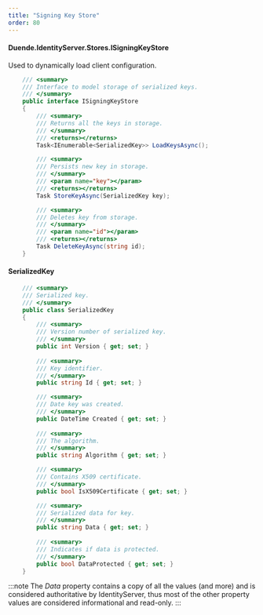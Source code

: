 ```yaml
---
title: "Signing Key Store"
order: 80
---
```


#### Duende.IdentityServer.Stores.ISigningKeyStore

Used to dynamically load client configuration.

```cs
    /// <summary>
    /// Interface to model storage of serialized keys.
    /// </summary>
    public interface ISigningKeyStore
    {
        /// <summary>
        /// Returns all the keys in storage.
        /// </summary>
        /// <returns></returns>
        Task<IEnumerable<SerializedKey>> LoadKeysAsync();

        /// <summary>
        /// Persists new key in storage.
        /// </summary>
        /// <param name="key"></param>
        /// <returns></returns>
        Task StoreKeyAsync(SerializedKey key);

        /// <summary>
        /// Deletes key from storage.
        /// </summary>
        /// <param name="id"></param>
        /// <returns></returns>
        Task DeleteKeyAsync(string id);
    }
```

#### SerializedKey

```cs
    /// <summary>
    /// Serialized key.
    /// </summary>
    public class SerializedKey
    {
        /// <summary>
        /// Version number of serialized key.
        /// </summary>
        public int Version { get; set; }
        
        /// <summary>
        /// Key identifier.
        /// </summary>
        public string Id { get; set; }

        /// <summary>
        /// Date key was created.
        /// </summary>
        public DateTime Created { get; set; }
        
        /// <summary>
        /// The algorithm.
        /// </summary>
        public string Algorithm { get; set; }

        /// <summary>
        /// Contains X509 certificate.
        /// </summary>
        public bool IsX509Certificate { get; set; }

        /// <summary>
        /// Serialized data for key.
        /// </summary>
        public string Data { get; set; }
        
        /// <summary>
        /// Indicates if data is protected.
        /// </summary>
        public bool DataProtected { get; set; }
    }
```

:::note
The *Data* property contains a copy of all the values (and more) and is considered authoritative by IdentityServer, thus most of the other property values are considered informational and read-only.
:::
